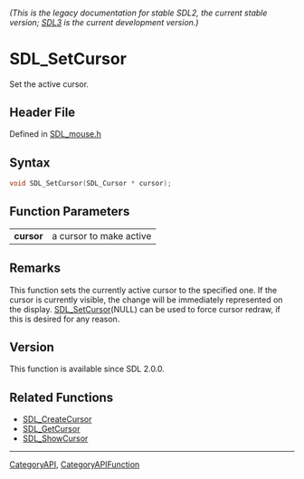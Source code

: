 ###### (This is the legacy documentation for stable SDL2, the current stable version; [SDL3](https://wiki.libsdl.org/SDL3/) is the current development version.)
# SDL_SetCursor

Set the active cursor.

## Header File

Defined in [SDL_mouse.h](https://github.com/libsdl-org/SDL/blob/SDL2/include/SDL_mouse.h)

## Syntax

```c
void SDL_SetCursor(SDL_Cursor * cursor);

```

## Function Parameters

|                |                         |
| -------------- | ----------------------- |
| **cursor**     | a cursor to make active |

## Remarks

This function sets the currently active cursor to the specified one. If the
cursor is currently visible, the change will be immediately represented on
the display. [SDL_SetCursor](SDL_SetCursor)(NULL) can be used to force
cursor redraw, if this is desired for any reason.

## Version

This function is available since SDL 2.0.0.

## Related Functions

* [SDL_CreateCursor](SDL_CreateCursor)
* [SDL_GetCursor](SDL_GetCursor)
* [SDL_ShowCursor](SDL_ShowCursor)

----
[CategoryAPI](CategoryAPI), [CategoryAPIFunction](CategoryAPIFunction)


